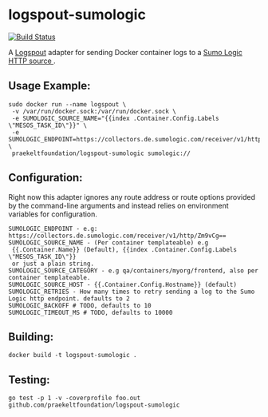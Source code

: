# logspout-sumologic

[![Build Status](https://travis-ci.org/praekeltfoundation/logspout-sumologic.svg?branch=master)](https://travis-ci.org/praekeltfoundation/logspout-sumologic)

A [Logspout](https://github.com/gliderlabs/logspout) adapter for sending Docker container logs to a [Sumo Logic HTTP source ](https://help.sumologic.com/Send-Data/Sources/02Sources-for-Hosted-Collectors/HTTP-Source/Upload-Data-to-an-HTTP-Source).

## Usage Example:

```
sudo docker run --name logspout \
 -v /var/run/docker.sock:/var/run/docker.sock \
 -e SUMOLOGIC_SOURCE_NAME="{{index .Container.Config.Labels \"MESOS_TASK_ID\"}}" \
 -e SUMOLOGIC_ENDPOINT=https://collectors.de.sumologic.com/receiver/v1/http/ \
 praekeltfoundation/logspout-sumologic sumologic://

```

## Configuration:

Right now this adapter ignores any route address or route options provided by the command-line arguments and instead relies on environment variables for configuration.

```
SUMOLOGIC_ENDPOINT - e.g: https://collectors.de.sumologic.com/receiver/v1/http/Zm9vCg==
SUMOLOGIC_SOURCE_NAME - (Per container templateable) e.g
 {{.Container.Name}} (Default), {{index .Container.Config.Labels \"MESOS_TASK_ID\"}}
 or just a plain string.
SUMOLOGIC_SOURCE_CATEGORY - e.g qa/containers/myorg/frontend, also per container templateable.
SUMOLOGIC_SOURCE_HOST - {{.Container.Config.Hostname}} (default)
SUMOLOGIC_RETRIES - How many times to retry sending a log to the Sumo Logic http endpoint. defaults to 2
SUMOLOGIC_BACKOFF # TODO, defaults to 10
SUMOLOGIC_TIMEOUT_MS # TODO, defaults to 10000
```

## Building:
```
docker build -t logspout-sumologic .
```

## Testing:
```
go test -p 1 -v -coverprofile foo.out github.com/praekeltfoundation/logspout-sumologic
```
